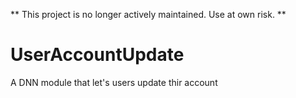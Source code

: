 ** This project is no longer actively maintained. Use at own risk. **

UserAccountUpdate
=================

A DNN module that let's users update thir account
